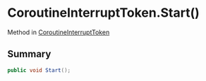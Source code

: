 # CoroutineInterruptToken.Start()

Method in [CoroutineInterruptToken](/api/csharp/yarn.unity.effects.coroutineinterrupttoken.md)

## Summary



```csharp
public void Start();
```

